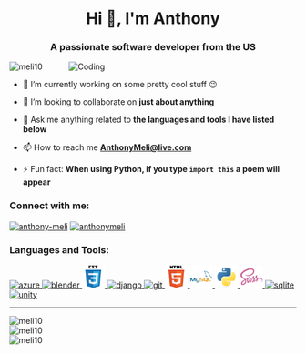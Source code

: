 <h1 align="center">Hi 👋, I'm Anthony</h1>
<h3 align="center">A passionate software developer from the US</h3>
<img align="right" alt="Coding" width="400" src="https://media.giphy.com/media/juua9i2c2fA0AIp2iq/giphy.gif">


<p align="left"> <img src="https://komarev.com/ghpvc/?username=meli10&label=Profile%20views&color=0e75b6&style=flat" alt="meli10" /> </p>


- 🔭 I’m currently working on some pretty cool stuff 😉

- 👯 I’m looking to collaborate on **just about anything**

- 💬 Ask me anything related to **the languages and tools I have listed below**

- 📫 How to reach me **AnthonyMeli@live.com**

- ⚡ Fun fact: **When using Python, if you type `import this` a poem will appear**

<h3 align="left">Connect with me:</h3>

<p align="left">
<a href="https://linkedin.com/in/anthony-meli" target="blank"><img align="center" src="https://raw.githubusercontent.com/rahuldkjain/github-profile-readme-generator/master/src/images/icons/Social/linked-in-alt.svg" alt="anthony-meli" height="30" width="40" /></a>
<a href="https://www.hackerrank.com/anthonymeli" target="blank"><img align="center" src="https://raw.githubusercontent.com/rahuldkjain/github-profile-readme-generator/master/src/images/icons/Social/hackerrank.svg" alt="anthonymeli" height="30" width="40" /></a>
</p>

<h3 align="left">Languages and Tools:</h3>
<p align="left"> <a href="https://azure.microsoft.com/en-in/" target="_blank" rel="noreferrer"> <img src="https://www.vectorlogo.zone/logos/microsoft_azure/microsoft_azure-icon.svg" alt="azure" width="40" height="40"/> </a> <a href="https://www.blender.org/" target="_blank" rel="noreferrer"> <img src="https://download.blender.org/branding/community/blender_community_badge_white.svg" alt="blender" width="40" height="40"/> </a> <a href="https://www.w3schools.com/css/" target="_blank" rel="noreferrer"> <img src="https://raw.githubusercontent.com/devicons/devicon/master/icons/css3/css3-original-wordmark.svg" alt="css3" width="40" height="40"/> </a> <a href="https://www.djangoproject.com/" target="_blank" rel="noreferrer"> <img src="https://cdn.worldvectorlogo.com/logos/django.svg" alt="django" width="40" height="40"/> </a> <a href="https://git-scm.com/" target="_blank" rel="noreferrer"> <img src="https://www.vectorlogo.zone/logos/git-scm/git-scm-icon.svg" alt="git" width="40" height="40"/> </a> <a href="https://www.w3.org/html/" target="_blank" rel="noreferrer"> <img src="https://raw.githubusercontent.com/devicons/devicon/master/icons/html5/html5-original-wordmark.svg" alt="html5" width="40" height="40"/> </a> <a href="https://www.mysql.com/" target="_blank" rel="noreferrer"> <img src="https://raw.githubusercontent.com/devicons/devicon/master/icons/mysql/mysql-original-wordmark.svg" alt="mysql" width="40" height="40"/> </a> <a href="https://www.python.org" target="_blank" rel="noreferrer"> <img src="https://raw.githubusercontent.com/devicons/devicon/master/icons/python/python-original.svg" alt="python" width="40" height="40"/> </a> <a href="https://sass-lang.com" target="_blank" rel="noreferrer"> <img src="https://raw.githubusercontent.com/devicons/devicon/master/icons/sass/sass-original.svg" alt="sass" width="40" height="40"/> </a> <a href="https://www.sqlite.org/" target="_blank" rel="noreferrer"> <img src="https://www.vectorlogo.zone/logos/sqlite/sqlite-icon.svg" alt="sqlite" width="40" height="40"/> </a> <a href="https://unity.com/" target="_blank" rel="noreferrer"> <img src="https://www.vectorlogo.zone/logos/unity3d/unity3d-icon.svg" alt="unity" width="40" height="40"/> </a> </p>


-----
<p><img align="left" width="400px" src="https://github-readme-stats.vercel.app/api/top-langs?username=meli10&show_icons=true&locale=en&layout=compact" alt="meli10" /></p>

<p>&nbsp;<img align="left" width="400px" src="https://github-readme-stats.vercel.app/api?username=meli10&show_icons=true&locale=en" alt="meli10" /></p>

<p><img align="left" width="400px" src="https://github-readme-streak-stats.herokuapp.com/?user=meli10&" alt="meli10" /></p>
